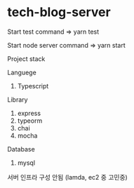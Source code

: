 # tech-blog-server

Start test command
=> yarn test

Start node server command
=> yarn start

Project stack

Languege
1. Typescript

Library
1. express
2. typeorm
3. chai
4. mocha

Database
1. mysql

서버 인프라 구성 안됨 (lamda, ec2 중 고민중)
